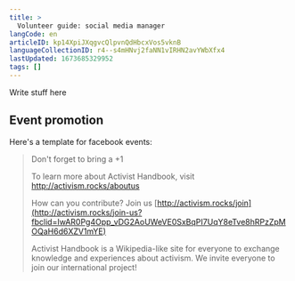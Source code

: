 ```yaml
---
title: >
  Volunteer guide: social media manager
langCode: en
articleID: kp14XpiJXqgvcQlpvnQdHbcxVos5vknB
languageCollectionID: r4--s4mHNvj2faNN1vIRHN2avYWbXfx4
lastUpdated: 1673685329952
tags: []
---
```


Write stuff here

## Event promotion

Here's a template for facebook events:

> Don't forget to bring a +1
> 
> To learn more about Activist Handbook, visit http://activism.rocks/aboutus
> 
> How can you contribute? Join us [http://activism.rocks/join](http://activism.rocks/join-us?fbclid=IwAR0Pg4Opp_vDG2AoUWeVE0SxBqPI7UqY8eTve8hRPzZpMOQaH6d6XZV1mYE)
> 
> Activist Handbook is a Wikipedia-like site for everyone to exchange knowledge and experiences about activism. We invite everyone to join our international project!